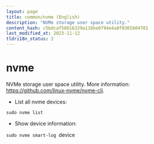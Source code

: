 ```yaml
---
layout: page
title: common/nvme (English)
description: "NVMe storage user space utility."
content_hash: c5bdcaf58616329a118be0794e4a0f8365b04701
last_modified_at: 2023-11-12
tldri18n_status: 2
---
```

# nvme

NVMe storage user space utility.
More information: <https://github.com/linux-nvme/nvme-cli>.

- List all nvme devices:

`sudo nvme list`

- Show device information:

`sudo nvme smart-log `<span class="tldr-var badge badge-pill bg-dark-lm bg-white-dm text-white-lm text-dark-dm font-weight-bold">device</span>
